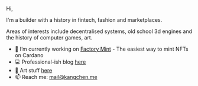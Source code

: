 Hi,

I'm a builder with a history in fintech, fashion and marketplaces.

Areas of interests include decentralised systems, old school 3d engines and the history of computer games, art.

- 🔭 I’m currently working on [Factory Mint](https://factorymint.com/) - The easiest way to mint NFTs on Cardano  
- 💻 Professional-ish blog [here](https://kang.fyi/)  
- 🌱 Art stuff [here](https://kang.studio/)  
- 📫 Reach me: mail@kangchen.me  
